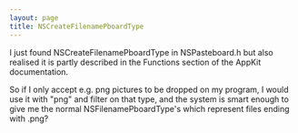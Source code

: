 ```yaml
---
layout: page
title: NSCreateFilenamePboardType
---
```


I just found NSCreateFilenamePboardType in NSPasteboard.h but also realised it is partly described in the Functions section of the AppKit documentation.

So if I only accept e.g. png pictures to be dropped on my program, I would use it with "png" and filter on that type, and the system is smart enough to give me the normal NSFilenamePboardType's which represent files ending with .png?

